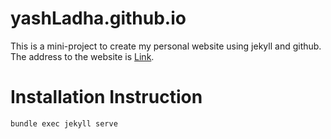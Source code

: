 # yashLadha.github.io
This is a mini-project to create my personal website using jekyll and github. The
address to the website is [Link](http:\\www.yashladha.github.io).

# Installation Instruction
```
bundle exec jekyll serve
```
